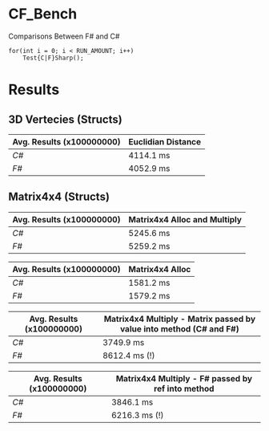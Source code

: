 # CF_Bench
Comparisons Between F# and C#


    for(int i = 0; i < RUN_AMOUNT; i++)
        Test{C|F}Sharp();

# Results


## 3D Vertecies (Structs)

            
Avg. Results (x100000000) | Euclidian Distance 
--- | --- 
*C#* | 4114.1 ms
*F#* | 4052.9 ms

## Matrix4x4 (Structs)

Avg. Results (x100000000) | Matrix4x4 Alloc and Multiply 
--- | --- 
*C#* | 5245.6 ms
*F#* | 5259.2 ms

Avg. Results (x100000000) | Matrix4x4 Alloc
--- | --- 
*C#* | 1581.2 ms
*F#* | 1579.2 ms

Avg. Results (x100000000) | Matrix4x4 Multiply - Matrix passed by value into method (C# and F#)
--- | --- 
*C#* | 3749.9 ms
*F#* | 8612.4 ms (!)

Avg. Results (x100000000) | Matrix4x4 Multiply - F# passed by ref into method
--- | --- 
*C#* | 3846.1 ms
*F#* | 6216.3 ms (!)
